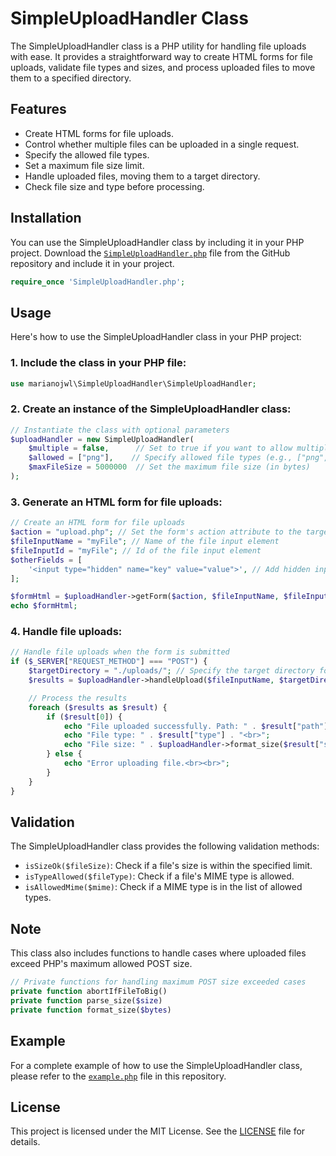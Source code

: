 # SimpleUploadHandler Class

The SimpleUploadHandler class is a PHP utility for handling file uploads with ease. It provides a straightforward way to create HTML forms for file uploads, validate file types and sizes, and process uploaded files to move them to a specified directory.

## Features

- Create HTML forms for file uploads.
- Control whether multiple files can be uploaded in a single request.
- Specify the allowed file types.
- Set a maximum file size limit.
- Handle uploaded files, moving them to a target directory.
- Check file size and type before processing.

## Installation

You can use the SimpleUploadHandler class by including it in your PHP project. Download the [`SimpleUploadHandler.php`](https://github.com/marianojwl/SimpleUploadHandler/blob/main/SimpleUploadHandler.php) file from the GitHub repository and include it in your project.

```php
require_once 'SimpleUploadHandler.php';
```

## Usage

Here's how to use the SimpleUploadHandler class in your PHP project:

### 1. Include the class in your PHP file:

```php
use marianojwl\SimpleUploadHandler\SimpleUploadHandler;
```

### 2. Create an instance of the SimpleUploadHandler class:

```php
// Instantiate the class with optional parameters
$uploadHandler = new SimpleUploadHandler(
    $multiple = false,      // Set to true if you want to allow multiple file uploads
    $allowed = ["png"],    // Specify allowed file types (e.g., ["png", "jpg"])
    $maxFileSize = 5000000  // Set the maximum file size (in bytes)
);
```

### 3. Generate an HTML form for file uploads:

```php
// Create an HTML form for file uploads
$action = "upload.php"; // Set the form's action attribute to the target upload script
$fileInputName = "myFile"; // Name of the file input element
$fileInputId = "myFile"; // Id of the file input element
$otherFields = [
    '<input type="hidden" name="key" value="value">', // Add hidden input tags or other form fields
];

$formHtml = $uploadHandler->getForm($action, $fileInputName, $fileInputId, $otherFields);
echo $formHtml;
```

### 4. Handle file uploads:

```php
// Handle file uploads when the form is submitted
if ($_SERVER["REQUEST_METHOD"] === "POST") {
    $targetDirectory = "./uploads/"; // Specify the target directory for uploaded files
    $results = $uploadHandler->handleUpload($fileInputName, $targetDirectory);

    // Process the results
    foreach ($results as $result) {
        if ($result[0]) {
            echo "File uploaded successfully. Path: " . $result["path"] . "<br>";
            echo "File type: " . $result["type"] . "<br>";
            echo "File size: " . $uploadHandler->format_size($result["size"]) . "<br><br>";
        } else {
            echo "Error uploading file.<br><br>";
        }
    }
}
```

## Validation

The SimpleUploadHandler class provides the following validation methods:

- `isSizeOk($fileSize)`: Check if a file's size is within the specified limit.
- `isTypeAllowed($fileType)`: Check if a file's MIME type is allowed.
- `isAllowedMime($mime)`: Check if a MIME type is in the list of allowed types.

## Note

This class also includes functions to handle cases where uploaded files exceed PHP's maximum allowed POST size.

```php
// Private functions for handling maximum POST size exceeded cases
private function abortIfFileToBig()
private function parse_size($size)
private function format_size($bytes)
```

## Example

For a complete example of how to use the SimpleUploadHandler class, please refer to the [`example.php`](https://github.com/marianojwl/SimpleUploadHandler/blob/main/example.php) file in this repository.

## License

This project is licensed under the MIT License. See the [LICENSE](https://github.com/marianojwl/SimpleUploadHandler/blob/main/LICENSE) file for details.